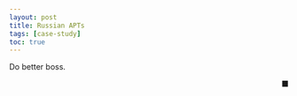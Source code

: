 ```yaml
---
layout: post
title: Russian APTs
tags: [case-study]
toc: true
---
```

Do better boss.

<div style="text-align: right">■</div>
